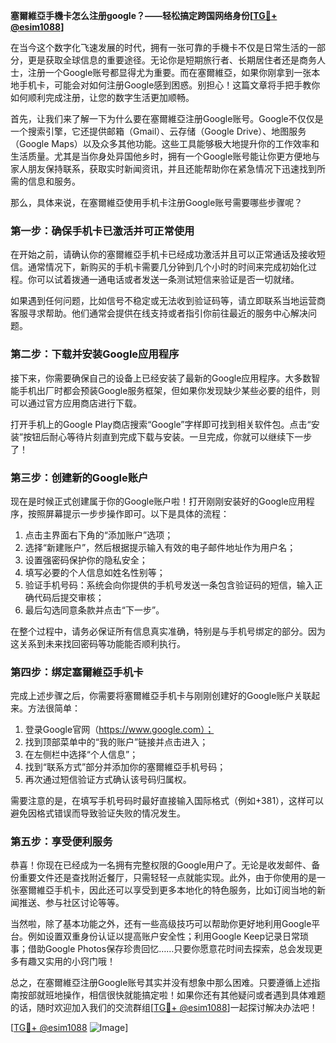 **塞爾維亞手機卡怎么注册google？——轻松搞定跨国网络身份[[TG💪+ @esim1088](https://t.me/s/esim1088)]**

在当今这个数字化飞速发展的时代，拥有一张可靠的手機卡不仅是日常生活的一部分，更是获取全球信息的重要途径。无论你是短期旅行者、长期居住者还是商务人士，注册一个Google账号都显得尤为重要。而在塞爾維亞，如果你刚拿到一张本地手机卡，可能会对如何注册Google感到困惑。别担心！这篇文章将手把手教你如何顺利完成注册，让您的数字生活更加顺畅。

首先，让我们来了解一下为什么要在塞爾維亞注册Google账号。Google不仅仅是一个搜索引擎，它还提供邮箱（Gmail）、云存储（Google Drive）、地图服务（Google Maps）以及众多其他功能。这些工具能够极大地提升你的工作效率和生活质量。尤其是当你身处异国他乡时，拥有一个Google账号能让你更方便地与家人朋友保持联系，获取实时新闻资讯，并且还能帮助你在紧急情况下迅速找到所需的信息和服务。

那么，具体来说，在塞爾維亞使用手机卡注册Google账号需要哪些步骤呢？

### 第一步：确保手机卡已激活并可正常使用

在开始之前，请确认你的塞爾維亞手机卡已经成功激活并且可以正常通话及接收短信。通常情况下，新购买的手机卡需要几分钟到几个小时的时间来完成初始化过程。你可以试着拨通一通电话或者发送一条测试短信来验证是否一切就绪。

如果遇到任何问题，比如信号不稳定或无法收到验证码等，请立即联系当地运营商客服寻求帮助。他们通常会提供在线支持或者指引你前往最近的服务中心解决问题。

### 第二步：下载并安装Google应用程序

接下来，你需要确保自己的设备上已经安装了最新的Google应用程序。大多数智能手机出厂时都会预装Google服务框架，但如果你发现缺少某些必要的组件，则可以通过官方应用商店进行下载。

打开手机上的Google Play商店搜索“Google”字样即可找到相关软件包。点击“安装”按钮后耐心等待片刻直到完成下载与安装。一旦完成，你就可以继续下一步了！

### 第三步：创建新的Google账户

现在是时候正式创建属于你的Google账户啦！打开刚刚安装好的Google应用程序，按照屏幕提示一步步操作即可。以下是具体的流程：

1. 点击主界面右下角的“添加账户”选项；
2. 选择“新建账户”，然后根据提示输入有效的电子邮件地址作为用户名；
3. 设置强密码保护你的隐私安全；
4. 填写必要的个人信息如姓名性别等；
5. 验证手机号码：系统会向你提供的手机号发送一条包含验证码的短信，输入正确代码后提交审核；
6. 最后勾选同意条款并点击“下一步”。

在整个过程中，请务必保证所有信息真实准确，特别是与手机号绑定的部分。因为这关系到未来找回密码等功能能否顺利执行。

### 第四步：绑定塞爾維亞手机卡

完成上述步骤之后，你需要将塞爾維亞手机卡与刚刚创建好的Google账户关联起来。方法很简单：

1. 登录Google官网（https://www.google.com）；
2. 找到顶部菜单中的“我的账户”链接并点击进入；
3. 在左侧栏中选择“个人信息”；
4. 找到“联系方式”部分并添加你的塞爾維亞手机号码；
5. 再次通过短信验证方式确认该号码归属权。

需要注意的是，在填写手机号码时最好直接输入国际格式（例如+381），这样可以避免因格式错误而导致验证失败的情况发生。

### 第五步：享受便利服务

恭喜！你现在已经成为一名拥有完整权限的Google用户了。无论是收发邮件、备份重要文件还是查找附近餐厅，只需轻轻一点就能实现。此外，由于你使用的是一张塞爾維亞手机卡，因此还可以享受到更多本地化的特色服务，比如订阅当地的新闻推送、参与社区讨论等等。

当然啦，除了基本功能之外，还有一些高级技巧可以帮助你更好地利用Google平台。例如设置双重身份认证以提高账户安全性；利用Google Keep记录日常琐事；借助Google Photos保存珍贵回忆……只要你愿意花时间去探索，总会发现更多有趣又实用的小窍门哦！

总之，在塞爾維亞注册Google账号其实并没有想象中那么困难。只要遵循上述指南按部就班地操作，相信很快就能搞定啦！如果你还有其他疑问或者遇到具体难题的话，随时欢迎加入我们的交流群组[[TG💪+ @esim1088](https://t.me/s/esim1088)]一起探讨解决办法吧！

[[TG💪+ @esim1088](https://t.me/s/esim1088) ![Image](https://i.postimg.cc/4NQfJmqS/Snipaste-2025-05-13-00-14-12.png)]